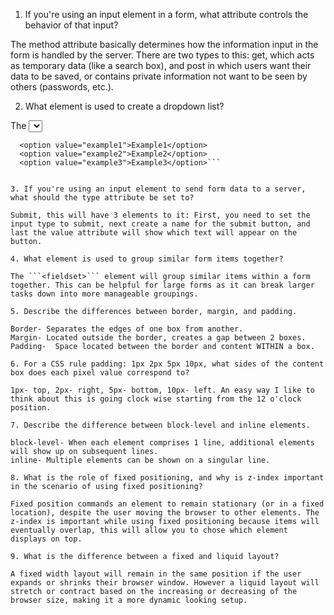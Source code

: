 1. If you're using an input element in a form, what attribute controls the behavior of that input?

The method attribute basically  determines how the information input in the form is handled by the server. There are two types to this: get, which acts as temporary data (like a search box), and post in which users want their data to be saved, or contains private information not want to be seen by others (passwords, etc.).

2. What element is used to create a dropdown list?

The <select> element, an example of how this would like like is:
```<select name="examples">
  <option value="example1">Example1</option>
  <option value="example2">Example2</option>
  <option value="example3">Example3</option>```
  

3. If you're using an input element to send form data to a server, what should the type attribute be set to?

Submit, this will have 3 elements to it: First, you need to set the input type to submit, next create a name for the submit button, and last the value attribute will show which text will appear on the button.

4. What element is used to group similar form items together?

The ```<fieldset>``` element will group similar items within a form together. This can be helpful for large forms as it can break larger tasks down into more manageable groupings.

5. Describe the differences between border, margin, and padding.

Border- Separates the edges of one box from another.
Margin- Located outside the border, creates a gap between 2 boxes.
Padding-  Space located between the border and content WITHIN a box.

6. For a CSS rule padding: 1px 2px 5px 10px, what sides of the content box does each pixel value correspond to?

1px- top, 2px- right, 5px- bottom, 10px- left. An easy way I like to think about this is going clock wise starting from the 12 o'clock position.

7. Describe the difference between block-level and inline elements.

block-level- When each element comprises 1 line, additional elements will show up on subsequent lines.
inline- Multiple elements can be shown on a singular line.

8. What is the role of fixed positioning, and why is z-index important in the scenario of using fixed positioning?

Fixed position commands an element to remain stationary (or in a fixed location), despite the user moving the browser to other elements. The z-index is important while using fixed positioning because items will eventually overlap, this will allow you to chose which element displays on top.

9. What is the difference between a fixed and liquid layout?

A fixed width layout will remain in the same position if the user expands or shrinks their browser window. However a liquid layout will stretch or contract based on the increasing or decreasing of the browser size, making it a more dynamic looking setup.
